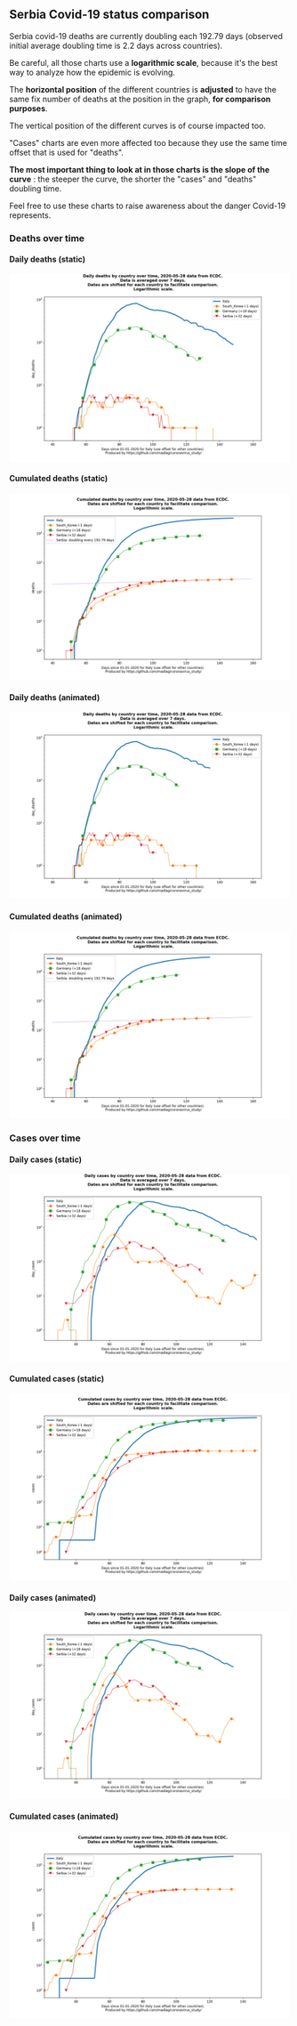 ## Serbia Covid-19 status comparison 

Serbia covid-19 deaths are currently doubling each 192.79 days (observed initial average doubling time is 2.2 days across countries).



Be careful, all those charts use a **logarithmic scale**, because it's the best way to analyze how the epidemic is evolving.
 
The **horizontal position** of the different countries is **adjusted** to have the same fix number of deaths at the position in the graph, **for comparison purposes**.

The vertical position of the different curves is of course impacted too.

"Cases" charts are even more affected too because they use the same time offset that is used for "deaths".

**The most important thing to look at in those charts is the slope of the curve** : the steeper the curve, the shorter the "cases" and "deaths" doubling time.

Feel free to use these charts to raise awareness about the danger Covid-19 represents. 


 
### Deaths over time
 
#### Daily deaths (static)
![Serbia covid-19 daily deaths static chart](https://raw.githubusercontent.com/madlag/coronavirus_study/master/notebooks/graphs/2020-05-28/countries/Serbia/2020-05-28_Serbia_day_deaths.png "Serbia covid-19 day_deaths static chart")   
 
#### Cumulated deaths (static)
![Serbia covid-19 cumulated deaths static chart](https://raw.githubusercontent.com/madlag/coronavirus_study/master/notebooks/graphs/2020-05-28/countries/Serbia/2020-05-28_Serbia_deaths.png "Serbia covid-19 deaths static chart")   
 
#### Daily deaths (animated)
![Serbia covid-19 daily deaths animated chart](https://raw.githubusercontent.com/madlag/coronavirus_study/master/notebooks/graphs/2020-05-28/countries/Serbia/2020-05-28_Serbia_day_deaths.gif "Serbia covid-19 day_deaths animated chart")   
 
#### Cumulated deaths (animated)
![Serbia covid-19 cumulated deaths animated chart](https://raw.githubusercontent.com/madlag/coronavirus_study/master/notebooks/graphs/2020-05-28/countries/Serbia/2020-05-28_Serbia_deaths.gif "Serbia covid-19 deaths animated chart")   

 
### Cases over time
 
#### Daily cases (static)
![Serbia covid-19 daily cases static chart](https://raw.githubusercontent.com/madlag/coronavirus_study/master/notebooks/graphs/2020-05-28/countries/Serbia/2020-05-28_Serbia_day_cases.png "Serbia covid-19 day_cases static chart")   
 
#### Cumulated cases (static)
![Serbia covid-19 cumulated cases static chart](https://raw.githubusercontent.com/madlag/coronavirus_study/master/notebooks/graphs/2020-05-28/countries/Serbia/2020-05-28_Serbia_cases.png "Serbia covid-19 cases static chart")   
 
#### Daily cases (animated)
![Serbia covid-19 daily cases animated chart](https://raw.githubusercontent.com/madlag/coronavirus_study/master/notebooks/graphs/2020-05-28/countries/Serbia/2020-05-28_Serbia_day_cases.gif "Serbia covid-19 day_cases animated chart")   
 
#### Cumulated cases (animated)
![Serbia covid-19 cumulated cases animated chart](https://raw.githubusercontent.com/madlag/coronavirus_study/master/notebooks/graphs/2020-05-28/countries/Serbia/2020-05-28_Serbia_cases.gif "Serbia covid-19 cases animated chart")   

